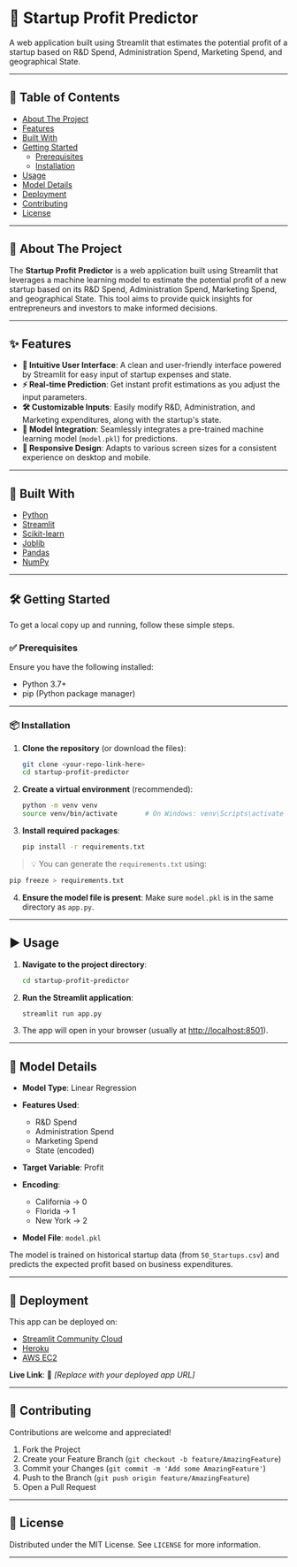 
# 🚀 Startup Profit Predictor

A web application built using Streamlit that estimates the potential profit of a startup based on R&D Spend, Administration Spend, Marketing Spend, and geographical State.

---

## 📑 Table of Contents

- [About The Project](#about-the-project)
- [Features](#features)
- [Built With](#built-with)
- [Getting Started](#getting-started)
  - [Prerequisites](#prerequisites)
  - [Installation](#installation)
- [Usage](#usage)
- [Model Details](#model-details)
- [Deployment](#deployment)
- [Contributing](#contributing)
- [License](#license)

---

## 📌 About The Project

The **Startup Profit Predictor** is a web application built using Streamlit that leverages a machine learning model to estimate the potential profit of a new startup based on its R&D Spend, Administration Spend, Marketing Spend, and geographical State. This tool aims to provide quick insights for entrepreneurs and investors to make informed decisions.

---

## ✨ Features

- **🎨 Intuitive User Interface**: A clean and user-friendly interface powered by Streamlit for easy input of startup expenses and state.
- **⚡ Real-time Prediction**: Get instant profit estimations as you adjust the input parameters.
- **🛠️ Customizable Inputs**: Easily modify R&D, Administration, and Marketing expenditures, along with the startup's state.
- **🤖 Model Integration**: Seamlessly integrates a pre-trained machine learning model (`model.pkl`) for predictions.
- **📱 Responsive Design**: Adapts to various screen sizes for a consistent experience on desktop and mobile.

---

## 🧰 Built With

- [Python](https://www.python.org/)
- [Streamlit](https://streamlit.io/)
- [Scikit-learn](https://scikit-learn.org/)
- [Joblib](https://joblib.readthedocs.io/)
- [Pandas](https://pandas.pydata.org/)
- [NumPy](https://numpy.org/)

---

## 🛠️ Getting Started

To get a local copy up and running, follow these simple steps.

### ✅ Prerequisites

Ensure you have the following installed:

- Python 3.7+
- pip (Python package manager)

---

### 📦 Installation

1. **Clone the repository** (or download the files):
   ```bash
   git clone <your-repo-link-here>
   cd startup-profit-predictor


2. **Create a virtual environment** (recommended):

   ```bash
   python -m venv venv
   source venv/bin/activate       # On Windows: venv\Scripts\activate
   ```

3. **Install required packages**:

   ```bash
   pip install -r requirements.txt
   ```

> 💡 You can generate the `requirements.txt` using:

```bash
pip freeze > requirements.txt
```

4. **Ensure the model file is present**:
   Make sure `model.pkl` is in the same directory as `app.py`.

---

## ▶️ Usage

1. **Navigate to the project directory**:

   ```bash
   cd startup-profit-predictor
   ```

2. **Run the Streamlit application**:

   ```bash
   streamlit run app.py
   ```

3. The app will open in your browser (usually at [http://localhost:8501](http://localhost:8501)).

---

## 🧠 Model Details

* **Model Type**: Linear Regression
* **Features Used**:

  * R\&D Spend
  * Administration Spend
  * Marketing Spend
  * State (encoded)
* **Target Variable**: Profit
* **Encoding**:

  * California → 0
  * Florida → 1
  * New York → 2
* **Model File**: `model.pkl`

The model is trained on historical startup data (from `50_Startups.csv`) and predicts the expected profit based on business expenditures.

---

## 🚀 Deployment

This app can be deployed on:

* [Streamlit Community Cloud](https://streamlit.io/cloud)
* [Heroku](https://www.heroku.com/)
* [AWS EC2](https://aws.amazon.com/ec2/)

**Live Link**:
🔗 *\[Replace with your deployed app URL]*

---

## 🤝 Contributing

Contributions are welcome and appreciated!

1. Fork the Project
2. Create your Feature Branch (`git checkout -b feature/AmazingFeature`)
3. Commit your Changes (`git commit -m 'Add some AmazingFeature'`)
4. Push to the Branch (`git push origin feature/AmazingFeature`)
5. Open a Pull Request

---

## 📄 License

Distributed under the MIT License. See `LICENSE` for more information.

---

